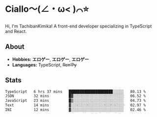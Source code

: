 # Ciallo～(∠・ω< )⌒⭐️

Hi, I'm TachibanKimika! A front-end developer specializing in TypeScript and React.

## About
- **Hobbies:** **エロゲー**, **エロゲー**, **エロゲー**
- **Languages:** TypeScript, ~~Ren’Py~~

## Stats
<!--START_SECTION:waka-->

```txt
TypeScript   6 hrs 37 mins   ████████████████████░░░░░   80.13 %
JSON         32 mins         █▓░░░░░░░░░░░░░░░░░░░░░░░   06.52 %
JavaScript   23 mins         █▒░░░░░░░░░░░░░░░░░░░░░░░   04.73 %
Text         14 mins         ▓░░░░░░░░░░░░░░░░░░░░░░░░   02.97 %
INI          12 mins         ▓░░░░░░░░░░░░░░░░░░░░░░░░   02.46 %
```

<!--END_SECTION:waka-->

<!-- ![Metrics](https://metrics.lecoq.io/TachibanaKimika?template=classic&base.activity=0&base.community=0&base.repositories=0&languages=1&isocalendar=1&isocalendar.duration=half-year&languages.limit=8&languages.sections=most-used&languages.colors=github&languages.threshold=0%25&languages.indepth=false&languages.recent.load=300&languages.recent.days=14&config.timezone=Asia%2FShanghai)
 -->

